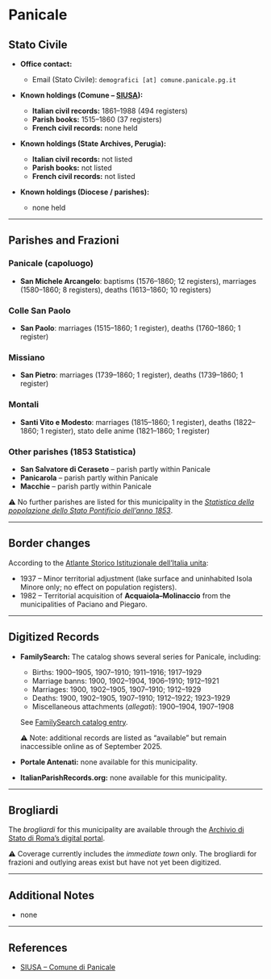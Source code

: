 # Panicale

## Stato Civile

* **Office contact:**

  * Email (Stato Civile): `demografici [at] comune.panicale.pg.it`

* **Known holdings (Comune – [SIUSA](https://siusa-archivi.cultura.gov.it/cgi-bin/siusa/pagina.pl?TipoPag=comparc&Chiave=322342)):**

  * **Italian civil records:** 1861–1988 (494 registers)
  * **Parish books:** 1515–1860 (37 registers)
  * **French civil records:** none held

* **Known holdings (State Archives, Perugia):**

  * **Italian civil records:** not listed
  * **Parish books:** not listed
  * **French civil records:** not listed

* **Known holdings (Diocese / parishes):**

  * none held

---

## Parishes and Frazioni

### Panicale (capoluogo)

* **San Michele Arcangelo**: baptisms (1576–1860; 12 registers), marriages (1580–1860; 8 registers), deaths (1613–1860; 10 registers)

### Colle San Paolo

* **San Paolo**: marriages (1515–1860; 1 register), deaths (1760–1860; 1 register)

### Missiano

* **San Pietro**: marriages (1739–1860; 1 register), deaths (1739–1860; 1 register)

### Montali

* **Santi Vito e Modesto**: marriages (1815–1860; 1 register), deaths (1822–1860; 1 register), stato delle anime (1821–1860; 1 register)

### Other parishes (1853 Statistica)

* **San Salvatore di Ceraseto** – parish partly within Panicale
* **Panicarola** – parish partly within Panicale
* **Macchie** – parish partly within Panicale

⚠️ No further parishes are listed for this municipality in the *[Statistica della popolazione dello Stato Pontificio dell’anno 1853](https://www.google.it/books/edition/Statistics_della_popolazione_dello_Stato/v6dCAQAAMAAJ)*.

---

## Border changes

According to the [Atlante Storico Istituzionale dell’Italia unita](http://dati.san.beniculturali.it/asi/local/detail.html?UA05107):

* 1937 – Minor territorial adjustment (lake surface and uninhabited Isola Minore only; no effect on population registers).
* 1982 – Territorial acquisition of **Acquaiola–Molinaccio** from the municipalities of Paciano and Piegaro.

---

## Digitized Records

* **FamilySearch:** The catalog shows several series for Panicale, including:

  * Births: 1900–1905, 1907–1910; 1911–1916; 1917–1929
  * Marriage banns: 1900, 1902–1904, 1906–1910; 1912–1921
  * Marriages: 1900, 1902–1905, 1907–1910; 1912–1929
  * Deaths: 1900, 1902–1905, 1907–1910; 1912–1922; 1923–1929
  * Miscellaneous attachments (*allegati*): 1900–1904, 1907–1908

  See [FamilySearch catalog entry](https://www.familysearch.org/en/search/catalog/835193).

  ⚠️ Note: additional records are listed as “available” but remain inaccessible online as of September 2025.

* **Portale Antenati:** none available for this municipality.

* **ItalianParishRecords.org:** none available for this municipality.

---

## Brogliardi

The *brogliardi* for this municipality are available through the [Archivio di Stato di Roma’s digital portal](https://imagoarchiviodistatoroma.cultura.gov.it/Gregoriano/s_brogliardi.php?Provincia=Perugia&Denominazione=Panicale).

⚠️ Coverage currently includes the *immediate town* only. The brogliardi for frazioni and outlying areas exist but have not yet been digitized.

---

## Additional Notes

* none

---

## References

* [SIUSA – Comune di Panicale](https://siusa-archivi.cultura.gov.it/cgi-bin/siusa/pagina.pl?TipoPag=comparc&Chiave=322342)
